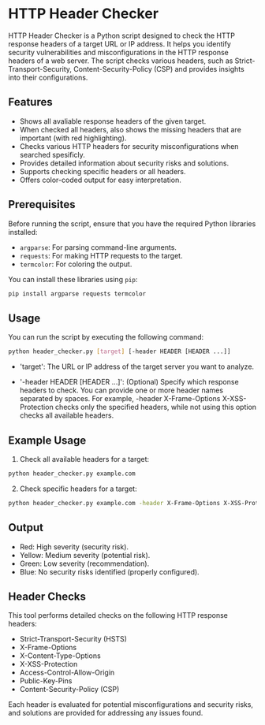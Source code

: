 # HTTP Header Checker

HTTP Header Checker is a Python script designed to check the HTTP response headers of a target URL or IP address. It helps you identify security vulnerabilities and misconfigurations in the HTTP response headers of a web server. The script checks various headers, such as Strict-Transport-Security, Content-Security-Policy (CSP) and provides insights into their configurations.

## Features

- Shows all avaliable response headers of the given target.
- When checked all headers, also shows the missing headers that are important (with red highlighting).
- Checks various HTTP headers for security misconfigurations when searched spesificly.
- Provides detailed information about security risks and solutions.
- Supports checking specific headers or all headers.
- Offers color-coded output for easy interpretation.

## Prerequisites

Before running the script, ensure that you have the required Python libraries installed:

- `argparse`: For parsing command-line arguments.
- `requests`: For making HTTP requests to the target.
- `termcolor`: For coloring the output.

You can install these libraries using `pip`:

```bash
pip install argparse requests termcolor
```

## Usage

You can run the script by executing the following command:

```bash
python header_checker.py [target] [-header HEADER [HEADER ...]]
```

- 'target': The URL or IP address of the target server you want to analyze.

- '-header HEADER [HEADER ...]': (Optional) Specify which response headers to check. You can provide one or more header names separated by spaces. For example,
-header X-Frame-Options X-XSS-Protection checks only the specified headers, while not using this option checks all available headers.

## Example Usage

1. Check all available headers for a target:

```bash
python header_checker.py example.com
```

2. Check specific headers for a target:   

```bash
python header_checker.py example.com -header X-Frame-Options X-XSS-Protection
```
## Output

- Red: High severity (security risk).
- Yellow: Medium severity (potential risk).
- Green: Low severity (recommendation).
- Blue: No security risks identified (properly configured).

## Header Checks
This tool performs detailed checks on the following HTTP response headers:

 - Strict-Transport-Security (HSTS)
 - X-Frame-Options
 - X-Content-Type-Options
 - X-XSS-Protection
 - Access-Control-Allow-Origin
 - Public-Key-Pins
 - Content-Security-Policy (CSP)

Each header is evaluated for potential misconfigurations and security risks, and solutions are provided for addressing any issues found.
